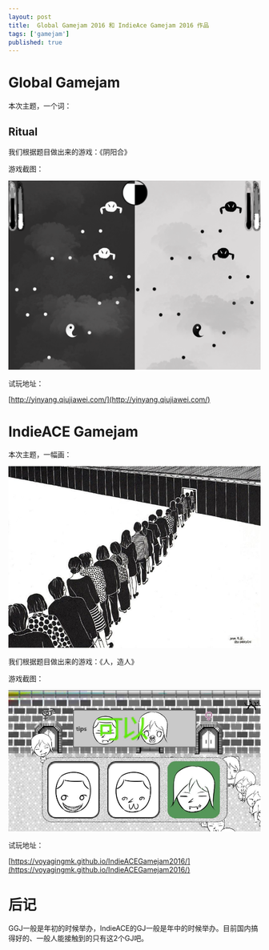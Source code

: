 ```yaml
---
layout: post
title:  Global Gamejam 2016 和 IndieAce Gamejam 2016 作品
tags: ['gamejam']
published: true
---
```



<!--more-->

# Global Gamejam

本次主题，一个词：

## **Ritual**


我们根据题目做出来的游戏：《阴阳合》

游戏截图：

![2.png](../images/2016.6/2.png)

试玩地址：

[http://yinyang.qiujiawei.com/](http://yinyang.qiujiawei.com/)


# IndieACE Gamejam


本次主题，一幅画：

![1.jpg](../images/2016.6/1.jpg)


我们根据题目做出来的游戏：《人，造人》

游戏截图：

![3.jpg](../images/2016.6/3.jpg)

试玩地址：

[https://voyagingmk.github.io/IndieACEGamejam2016/](https://voyagingmk.github.io/IndieACEGamejam2016/)



# 后记

GGJ一般是年初的时候举办，IndieACE的GJ一般是年中的时候举办。目前国内搞得好的、一般人能接触到的只有这2个GJ吧。




